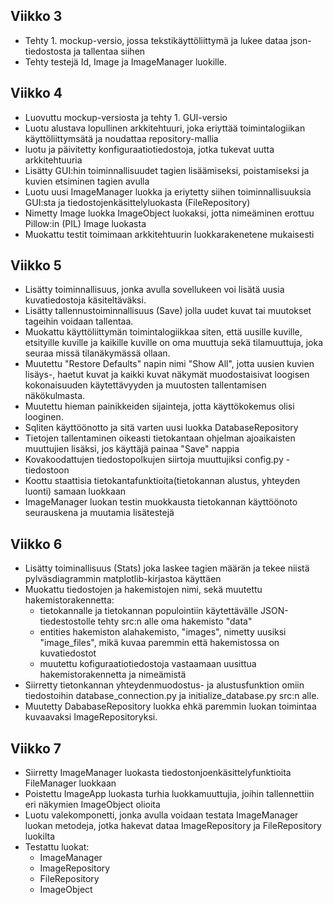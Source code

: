 ## Viikko 3
- Tehty 1. mockup-versio, jossa tekstikäyttöliittymä ja lukee dataa json-tiedostosta ja tallentaa siihen
- Tehty testejä Id, Image ja ImageManager luokille.
## Viikko 4
- Luovuttu mockup-versiosta ja tehty 1. GUI-versio
- Luotu alustava lopullinen arkkitehtuuri, joka eriyttää toimintalogiikan käyttöliittymsätä ja noudattaa repository-mallia
- luotu ja päivitetty konfiguraatiotiedostoja, jotka tukevat uutta arkkitehtuuria
- Lisätty GUI:hin toiminnallisuudet tagien lisäämiseksi, poistamiseksi ja kuvien etsiminen tagien avulla
- Luotu uusi ImageManager luokka ja eriytetty siihen toiminnallisuuksia GUI:sta ja tiedostojenkäsittelyluokasta (FileRepository)
- Nimetty Image luokka ImageObject luokaksi, jotta nimeäminen erottuu Pillow:in (PIL) Image luokasta 
- Muokattu testit toimimaan arkkitehtuurin luokkarakenetene mukaisesti
## Viikko 5
- Lisätty toiminnallisuus, jonka avulla sovellukeen voi lisätä uusia kuvatiedostoja käsiteltäväksi.
- Lisätty tallennustoiminnallisuus (Save) jolla uudet kuvat tai muutokset tageihin voidaan tallentaa.
- Muokattu käyttöliittymän toimintalogiikkaa siten, että uusille kuville, etsityille kuville ja kaikille kuville on oma muuttuja sekä tilamuuttuja, joka seuraa missä tilanäkymässä ollaan.
- Muutettu "Restore Defaults" napin nimi "Show All", jotta uusien kuvien lisäys-, haetut kuvat ja kaikki kuvat näkymät muodostaisivat loogisen kokonaisuuden käytettävyyden ja muutosten tallentamisen näkökulmasta.
- Muutettu hieman painikkeiden sijainteja, jotta käyttökokemus olisi looginen. 
- Sqliten käyttöönotto ja sitä varten uusi luokka DatabaseRepository
- Tietojen tallentaminen oikeasti tietokantaan ohjelman ajoaikaisten muuttujien lisäksi, jos käyttäjä painaa "Save" nappia
- Kovakoodattujen tiedostopolkujen siirtoja muuttujiksi config.py -tiedostoon 
- Koottu staattisia tietokantafunktioita(tietokannan alustus, yhteyden luonti) samaan luokkaan
- ImageManager luokan testin muokkausta tietokannan käyttöönoto seurauskena ja muutamia lisätestejä
## Viikko 6
- Lisätty toiminallisuus (Stats) joka laskee tagien määrän ja tekee niistä pylväsdiagrammin matplotlib-kirjastoa käyttäen
- Muokattu tiedostojen ja hakemistojen nimi, sekä muutettu hakemistorakennetta:
  - tietokannalle ja tietokannan populointiin käytettävälle JSON-tiedestostolle tehty src:n alle oma hakemisto "data"
  - entities hakemiston alahakemisto, "images", nimetty uusiksi "image_files", mikä kuvaa paremmin että hakemistossa on kuvatiedostot
  - muutettu kofiguraatiotiedostoja vastaamaan uusittua hakemistorakennetta ja nimeämistä
- Siirretty tietonkannan yhteydenmuodostus- ja alustusfunktion omiin tiedostoihin database_connection.py ja initialize_database.py src:n alle.
- Muutetty DababaseRepository luokka ehkä paremmin luokan toimintaa kuvaavaksi ImageRepositoryksi.
## Viikko 7
- Siirretty ImageManager luokasta tiedostonjoenkäsittelyfunktioita FileManager luokkaan
- Poistettu ImageApp luokasta turhia luokkamuuttujia, joihin tallennettiin eri näkymien ImageObject olioita
- Luotu valekomponetti, jonka avulla voidaan testata ImageManager luokan metodeja, jotka hakevat dataa ImageRepository ja FileRepository luokilta
- Testattu luokat:
  - ImageManager
  - ImageRepository
  - FileRepository
  - ImageObject
